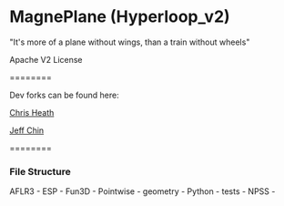 # MagnePlane (Hyperloop_v2)

"It's more of a plane without wings, than a train without wheels"

Apache V2 License

========

Dev forks can be found here:

[Chris Heath](https://github.com/cmheath/MagnePlane)

[Jeff Chin](https://github.com/jcchin/MagnePlane)


========
### File Structure

AFLR3 - 
ESP -
Fun3D - 
Pointwise - 
geometry -
Python - 
tests - 
NPSS -
